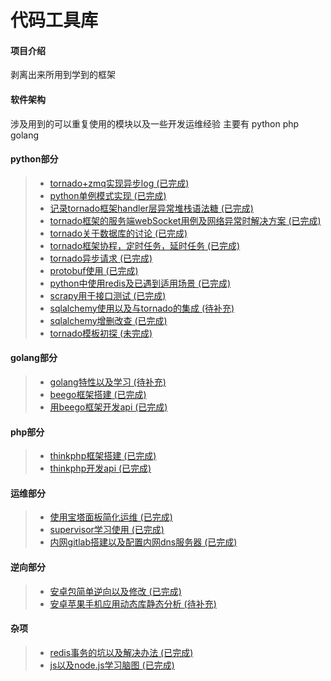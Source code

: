 # 代码工具库

#### 项目介绍
剥离出来所用到学到的框架

#### 软件架构
涉及用到的可以重复使用的模块以及一些开发运维经验
主要有 python php golang

#### python部分
> * [tornado+zmq实现异步log                                                 (已完成)](https://gitee.com/t102011/code_basket/tree/master/tornado+zmq实现异步log)
> * [python单例模式实现                                                     (已完成)](https://gitee.com/t102011/code_basket/tree/master/python单例模式实现)
> * [记录tornado框架handler层异常堆栈语法糖                                 (已完成)](https://gitee.com/t102011/code_basket/tree/master/记录tornado框架handler层异常堆栈语法糖)
> * [tornado框架的服务端webSocket用例及网络异常时解决方案                   (已完成)](https://gitee.com/t102011/code_basket/tree/master/tornado框架的服务端webSocket用例及网络异常时解决方案)
> * [tornado关于数据库的讨论                                                (已完成)](https://gitee.com/t102011/code_basket/tree/master/tornado关于数据库的讨论)
> * [tornado框架协程，定时任务，延时任务                                    (已完成)](https://gitee.com/t102011/code_basket/tree/master/tornado框架协程，定时任务，延时任务)
> * [tornado异步请求                                                        (已完成)](https://gitee.com/t102011/code_basket/tree/master/tornado异步请求)
> * [protobuf使用                                                           (已完成)](https://gitee.com/t102011/code_basket/tree/master/protobuf使用)
> * [python中使用redis及已遇到适用场景                                      (已完成)](https://gitee.com/t102011/code_basket/tree/master/python中使用redis及已遇到适用场景)
> * [scrapy用于接口测试                                                     (已完成)](https://gitee.com/t102011/code_basket/tree/master/scrapy用于接口测试)
> * [sqlalchemy使用以及与tornado的集成                                      (待补充)](https://gitee.com/t102011/code_basket/tree/master/sqlalchemy使用以及与tornado的集成)
> * [sqlalchemy增删改查                                                     (已完成)](https://gitee.com/t102011/code_basket/tree/master/sqlalchemy增删改查)
> * [tornado模板初探                                                        (未完成)](https://gitee.com/t102011/code_basket/tree/master/tornado模板初探)


#### golang部分
> * [golang特性以及学习                                                    (待补充)](https://gitee.com/t102011/code_basket/tree/master/golang特性以及学习)
> * [beego框架搭建                                                         (已完成)](https://gitee.com/t102011/code_basket/tree/master/beego框架搭建)
> * [用beego框架开发api                                                    (已完成)](https://gitee.com/t102011/code_basket/tree/master/用beego框架开发api)

#### php部分
> * [thinkphp框架搭建                                                      (已完成)](https://gitee.com/t102011/code_basket/tree/master/thinkphp框架搭建)
> * [thinkphp开发api                                                       (已完成)](https://gitee.com/t102011/code_basket/tree/master/thinkphp开发api)

#### 运维部分
> * [使用宝塔面板简化运维                                                  (已完成)](https://gitee.com/t102011/code_basket/tree/master/使用宝塔面板简化运维)
> * [supervisor学习使用                                                    (已完成)](https://gitee.com/t102011/code_basket/tree/master/supervisor学习使用)
> * [内网gitlab搭建以及配置内网dns服务器                                   (已完成)](https://gitee.com/t102011/code_basket/tree/master/内网gitlab搭建以及配置内网dns服务器)

#### 逆向部分
> * [安卓包简单逆向以及修改                                                (已完成)](https://gitee.com/t102011/code_basket/tree/master/安卓包简单逆向以及修改)
> * [安卓苹果手机应用动态库静态分析                                        (待补充)](https://gitee.com/t102011/code_basket/tree/master/安卓苹果手机应用动态库静态分析)

#### 杂项
> * [redis事务的坑以及解决办法                                             (已完成)](https://gitee.com/t102011/code_basket/tree/master/redis事务的坑以及解决办法)
> * [js以及node.js学习脑图                                                 (已完成)](https://gitee.com/t102011/code_basket/tree/master/js以及node.js学习脑图)